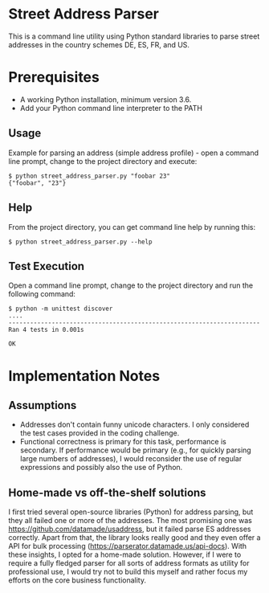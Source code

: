 # Street Address Parser

This is a command line utility using Python standard libraries to parse street addresses in the
country schemes DE, ES, FR, and US.

# Prerequisites
* A working Python installation, minimum version 3.6.
* Add your Python command line interpreter to the PATH

## Usage
Example for parsing an address (simple address profile) - open a command line prompt, change to the
project directory and execute:
```
$ python street_address_parser.py "foobar 23"
{"foobar", "23"}
```

## Help
From the project directory, you can get command line help by running this:
```
$ python street_address_parser.py --help
```

## Test Execution
Open a command line prompt, change to the project directory and run the following command:
```
$ python -m unittest discover
....
----------------------------------------------------------------------
Ran 4 tests in 0.001s

OK
```

# Implementation Notes
## Assumptions
* Addresses don't contain funny unicode characters. I only considered the test cases provided in
the coding challenge.
* Functional correctness is primary for this task, performance is secondary. If performance would
be primary (e.g., for quickly parsing large numbers of addresses), I would reconsider the use of
regular expressions and possibly also the use of Python.

## Home-made vs off-the-shelf solutions
I first tried several open-source libraries (Python) for address parsing, but they all failed one
or more of the addresses. The most promising one was https://github.com/datamade/usaddress, but it
failed parse ES addresses correctly. Apart from that, the library looks really good and they even
offer a API for bulk processing (https://parserator.datamade.us/api-docs).
With these insights, I opted for a home-made solution. However, if I were to require a fully fledged
parser for all sorts of address formats as utility for professional use, I would try not to build
this myself and rather focus my efforts on the core business functionality.
